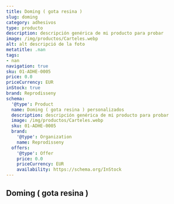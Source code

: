 ```yaml
---
title: Doming ( gota resina )
slug: doming
category: adhesivos
type: producto
description: descripción genérica de mi producto para probar
image: /img/productos/Carteles.webp
alt: alt descripció de la foto
metatitle: .nan
tags:
- nan
navigation: true
sku: 01-ADHE-0005
price: 0.0
priceCurrency: EUR
inStock: true
brand: Reprodisseny
schema:
  '@type': Product
  name: Doming ( gota resina ) personalizados
  description: descripción genérica de mi producto para probar
  image: /img/productos/Carteles.webp
  sku: 01-ADHE-0005
  brand:
    '@type': Organization
    name: Reprodisseny
  offers:
    '@type': Offer
    price: 0.0
    priceCurrency: EUR
    availability: https://schema.org/InStock
---
```


## Doming ( gota resina )


